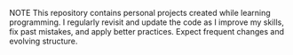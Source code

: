NOTE
This repository contains personal projects created while learning programming.
I regularly revisit and update the code as I improve my skills, fix past mistakes, 
and apply better practices. Expect frequent changes and evolving structure.